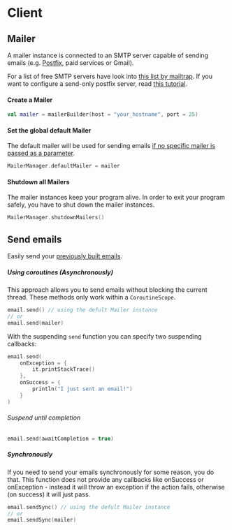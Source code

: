 # Client

## Mailer

A mailer instance is connected to an SMTP server capable of sending emails (e.g. [Postfix](http://www.postfix.org/), paid services or Gmail).

For a list of free SMTP servers have look into [this list by mailtrap](https://blog.mailtrap.io/free-smtp-servers/). If you want to configure a send-only postfix server, read [this tutorial](https://blog.mailtrap.io/setup-smtp-server/).

#### Create a Mailer

```kotlin
val mailer = mailerBuilder(host = "your_hostname", port = 25)
```

#### Set the global default Mailer

The default mailer will be used for sending emails [if no specific mailer is passed as a parameter](#using-the-global-default-mailer).

```kotlin
MailerManager.defaultMailer = mailer
```

#### Shutdown all Mailers

The mailer instances keep your program alive. In order to exit your program safely, you have to shut down the mailer instances.

```kotlin
MailerManager.shutdownMailers()
```

## Send emails

Easily send your [previously built emails](core.md).

##### Using coroutines (Asynchronously)

This approach allows you to send emails without blocking the current thread. These methods only work within a `CoroutineScope`.

```kotlin
email.send() // using the defult Mailer instance
// or
email.send(mailer)
```

With the suspending `send` function you can specify two suspending callbacks:
```kotlin
email.send(
    onException = {
        it.printStackTrace()
    },
    onSuccess = {
        println("I just sent an email!")
    }
)
```
###### Suspend until completion

```kotlin
email.send(awaitCompletion = true)
```

##### Synchronously

If you need to send your emails synchronously for some reason, you do that. This function does not provide any callbacks like onSuccess or onException - instead it will throw an exception if the action fails, otherwise (on success) it will just pass.

```kotlin
email.sendSync() // using the defult Mailer instance
// or
email.sendSync(mailer)
```
